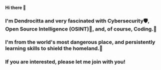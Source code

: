 #### Hi there 👋
### I'm Dendrocitta and very fascinated with Cybersecurity🛡️, Open Source Intelligence (OSINT)👤, and, of course, Coding.🌟

### I'm from the world's most dangerous place, and persistently learning skills to shield the homeland.🧸 
### If you are interested, please let me join with you!
